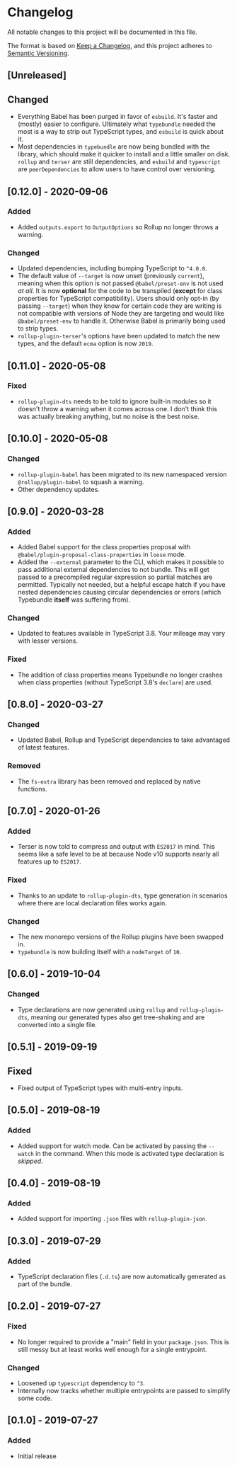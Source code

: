 # Changelog

All notable changes to this project will be documented in this file.

The format is based on [Keep a Changelog](https://keepachangelog.com/en/1.0.0/),
and this project adheres to [Semantic Versioning](https://semver.org/spec/v2.0.0.html).

## [Unreleased]

## Changed
- Everything Babel has been purged in favor of `esbuild`. It's faster and (mostly) easier to configure. Ultimately what `typebundle` needed the most is a way to strip out TypeScript types, and `esbuild` is quick about it.
- Most dependencies in `typebundle` are now being bundled with the library, which should make it quicker to install and a little smaller on disk. `rollup` and `terser` are still dependencies, and `esbuild` and `typescript` are `peerDependencies` to allow users to have control over versioning.

## [0.12.0] - 2020-09-06

### Added

- Added `outputs.export` to `OutputOptions` so Rollup no longer throws a warning.

### Changed

- Updated dependencies, including bumping TypeScript to `^4.0.0`.
- The default value of `--target` is now unset (previously `current`), meaning when this option is not passed `@babel/preset-env` is not used _at all_. It is now **optional** for the code to be transpiled (**except** for class properties for TypeScript compatibility). Users should only opt-in (by passing `--target`) when they know for certain code they are writing is not compatible with versions of Node they are targeting and would like `@babel/preset-env` to handle it. Otherwise Babel is primarily being used to strip types.
- `rollup-plugin-terser`'s options have been updated to match the new types, and the default `ecma` option is now `2019`.

## [0.11.0] - 2020-05-08

### Fixed

- `rollup-plugin-dts` needs to be told to ignore built-in modules so it doesn't throw a warning when it comes across one. I don't think this was actually breaking anything, but no noise is the best noise.

## [0.10.0] - 2020-05-08

### Changed

- `rollup-plugin-babel` has been migrated to its new namespaced version `@rollup/plugin-babel` to squash a warning.
- Other dependency updates.

## [0.9.0] - 2020-03-28

### Added

- Added Babel support for the class properties proposal with `@babel/plugin-proposal-class-properties` in `loose` mode.
- Added the `--external` parameter to the CLI, which makes it possible to pass additional external dependencies to not bundle. This will get passed to a precompiled regular expression so partial matches are permitted. Typically not needed, but a helpful escape hatch if you have nested dependencies causing circular dependencies or errors (which Typebundle **itself** was suffering from).

### Changed

- Updated to features available in TypeScript 3.8. Your mileage may vary with lesser versions.

### Fixed

- The addition of class properties means Typebundle no longer crashes when class properties (without TypeScript 3.8's `declare`) are used.

## [0.8.0] - 2020-03-27

### Changed

- Updated Babel, Rollup and TypeScript dependencies to take advantaged of latest features.

### Removed

- The `fs-extra` library has been removed and replaced by native functions.

## [0.7.0] - 2020-01-26

### Added

- Terser is now told to compress and output with `ES2017` in mind. This seems like a safe level to be at because Node v10 supports nearly all features up to `ES2017`.

### Fixed

- Thanks to an update to `rollup-plugin-dts`, type generation in scenarios where there are local declaration files works again.

### Changed

- The new monorepo versions of the Rollup plugins have been swapped in.
- `typebundle` is now building itself with a `nodeTarget` of `10`.

## [0.6.0] - 2019-10-04

### Changed

- Type declarations are now generated using `rollup` and `rollup-plugin-dts`, meaning our generated types also get tree-shaking and are converted into a single file.

## [0.5.1] - 2019-09-19

## Fixed

- Fixed output of TypeScript types with multi-entry inputs.

## [0.5.0] - 2019-08-19

### Added

- Added support for watch mode. Can be activated by passing the `--watch` in the command. When this mode is activated type declaration is _skipped_.

## [0.4.0] - 2019-08-19

### Added

- Added support for importing `.json` files with `rollup-plugin-json`.

## [0.3.0] - 2019-07-29

### Added

- TypeScript declaration files (`.d.ts`) are now automatically generated as part of the bundle.

## [0.2.0] - 2019-07-27

### Fixed

- No longer required to provide a "main" field in your `package.json`. This is still messy but at least works well enough for a single entrypoint.

### Changed

- Loosened up `typescript` dependency to `^3`.
- Internally now tracks whether multiple entrypoints are passed to simplify some code.

## [0.1.0] - 2019-07-27

### Added

- Initial release
